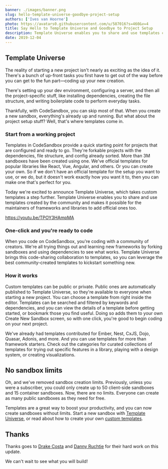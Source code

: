 ```yaml
---
banner: ./images/banner.png
slug: hello-template-universe-goodbye-project-setup
authors: ['Ives van Hoorne']
photo: https://avatars0.githubusercontent.com/u/587016?s=460&v=4
title: Say Hello to Template Universe and Goodbye to Project Setup
description: Template Universe enables you to share and use templates created by the community and makes it possible for the maintainers of frameworks and libraries to add official ones too.
date: 2019-12-04
---
```


## Template Universe

The reality of starting a new project isn't nearly as exciting as the idea of it. There's a bunch of up-front tasks you first have to get out of the way before you can get to the fun part—coding up your new creation.

There's setting up your dev environment, configuring a server, and then all the project-specific stuff, like installing dependencies, creating the file structure, and writing boilerplate code to perform everyday tasks.

Thankfully, with CodeSandbox, you can skip most of that. When you create a new sandbox, everything's already up and running. But what about the project setup stuff? Well, that's where templates come in.

### Start from a working project
Templates in CodeSandbox provide a quick starting point for projects that are configured and ready to go. They're forkable projects with the dependencies, file structure, and config already sorted. More than 3M sandboxes have been created using one. We've official templates for popular libraries like React, Vue, Angular, and others. Or you can create your own. So if we don't have an official template for the setup you want to use, or we do, but it doesn't work exactly how you want it to, then you can make one that's perfect for you.

Today we're excited to announce Template Universe, which takes custom templates a step further. Template Universe enables you to share and use templates created by the community and makes it possible for the maintainers of frameworks and libraries to add official ones too.

https://youtu.be/TPOY3HAmpMA

### One-click and you're ready to code
When you code on CodeSandbox, you're coding with a community of creators. We're all trying things out and learning new frameworks by forking sandboxes and using dependencies to see what works. Template Universe brings this code-sharing collaboration to templates, so you can leverage the best community-created templates to kickstart something new.

### How it works
Custom templates can be public or private. Public ones are automatically published to Template Universe, so they're available to everyone when starting a new project. You can choose a template from right inside the editor. Templates can be searched and filtered by keywords and dependencies, and you can view the details of a template before getting started, or bookmark those you find useful. Doing so adds them to your own Create New Sandbox screen, so with one click, you're good to begin coding on your next project.

We've already had templates contributed for Ember, Nest, CxJS, Dojo, Quasar, Adonis, and more. And you can use templates for more than framework starters. Check out the categories for curated collections of templates for trying out specific features in a library, playing with a design system, or creating visualizations.  

## No sandbox limits
Oh, and we've removed sandbox creation limits. Previously, unless you were a subscriber, you could only create up to 50 client-side sandboxes and 15 container sandboxes. Now, there are no limits. Everyone can create as many public sandboxes as they need for free.

Templates are a great way to boost your productivity, and you can now create sandboxes without limits. Start a new sandbox with [Template Universe](https://codesandbox.io/s), or read about how to create your own [custom templates](/docs/templates).

## Thanks
Thanks goes to [Drake Costa](https://twitter.com/saeris) and [Danny Ruchtie](https://twitter.com/druchtie) for their hard work on this update.

We can't wait to see what you will build!
